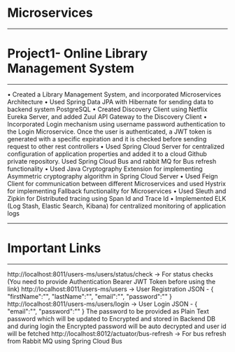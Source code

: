 # Microservices 
------------------------------------------------------------------------------------------------
# Project1- Online Library Management System
------------------------------------------------------------------------------------------------
• Created a Library Management System, and incorporated Microservices Architecture
• Used Spring Data JPA with Hibernate for sending data to backend system PostgreSQL
• Created Discovery Client using Netflix Eureka Server, and added Zuul API Gateway to the Discovery Client
• Incorporated Login mechanism using username password authentication to the Login Microservice. Once the user is authenticated, a JWT token is generated with a specific expiration and it is checked before sending request to other rest controllers
• Used Spring Cloud Server for centralized configuration of application properties and added it to a cloud Github private repository. Used Spring Cloud Bus and rabbit MQ for Bus refresh functionality
• Used Java Cryptography Extension for implementing Asymmetric cryptography algorithm in Spring Cloud Server
• Used Feign Client for communication between different Microservices and used Hystrix for implementing Fallback functionality for Microservices
• Used Sleuth and Zipkin for Distributed tracing using Span Id and Trace Id
• Implemented ELK (Log Stash, Elastic Search, Kibana) for centralized monitoring of application logs

------------------------------------------------------------------------------------------------
# Important Links
------------------------------------
http://localhost:8011/users-ms/users/status/check -> For status checks (You need to provide Authentication Bearer JWT Token before using the link)
http://localhost:8011/users-ms/users -> User Registration
JSON -  {
	"firstName":"",
	"lastName":"",
	"email":"",
	"password":""
}
http://localhost:8011/users-ms/users/login -> User Login
JSON - {
	"email":"",
	"password":""
}
The password to be provided as Plain Text password which will be updated to Encrypted and stored in Backend DB and during login the Encrypted password will be auto decrypted and user id will be fetched
http://localhost:8012/actuator/bus-refresh -> For bus refresh from Rabbit MQ using Spring Cloud Bus